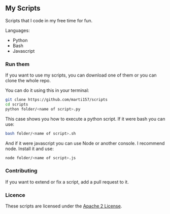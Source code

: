 ## My Scripts
Scripts that I code in my free time for fun.

Languages:
* Python
* Bash
* Javascript

### Run them
If you want to use my scripts, you can download one of them or you can clone the whole repo.

You can do it using this in your terminal:
```bash
git clone https://github.com/marti157/scripts
cd scripts
python folder/<name of script>.py
```
This case shows you how to execute a python script. If it were bash you can use:
```bash
bash folder/<name of script>.sh
```
And if it were javascript you can use Node or another console. I recommend node. Install it and use:
```bash
node folder/<name of script>.js
```

### Contributing
If you want to extend or fix a script, add a pull request to it.

### Licence
These scripts are licensed under the [Apache 2 License](LICENSE).
